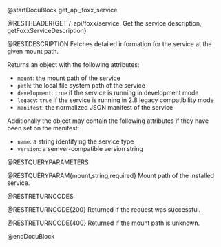 @startDocuBlock get_api_foxx_service

@RESTHEADER{GET /_api/foxx/service, Get the service description, getFoxxServiceDescription}

@RESTDESCRIPTION
Fetches detailed information for the service at the given mount path.

Returns an object with the following attributes:

- `mount`: the mount path of the service
- `path`: the local file system path of the service
- `development`: `true` if the service is running in development mode
- `legacy`: `true` if the service is running in 2.8 legacy compatibility mode
- `manifest`: the normalized JSON manifest of the service

Additionally the object may contain the following attributes if they have been set on the manifest:

- `name`: a string identifying the service type
- `version`: a semver-compatible version string

@RESTQUERYPARAMETERS

@RESTQUERYPARAM{mount,string,required}
Mount path of the installed service.

@RESTRETURNCODES

@RESTRETURNCODE{200}
Returned if the request was successful.

@RESTRETURNCODE{400}
Returned if the mount path is unknown.

@endDocuBlock
